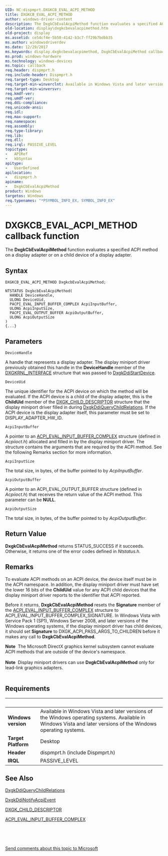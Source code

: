 ```yaml
---
UID: NC:dispmprt.DXGKCB_EVAL_ACPI_METHOD
title: DXGKCB_EVAL_ACPI_METHOD
author: windows-driver-content
description: The DxgkCbEvalAcpiMethod function evaluates a specified ACPI method on a display adapter or on a child device of a display adapter.
old-location: display\dxgkcbevalacpimethod.htm
old-project: display
ms.assetid: ce54cf4e-5b50-4142-b3c7-ff29b7bdbb35
ms.author: windowsdriverdev
ms.date: 12/29/2017
ms.keywords: display.dxgkcbevalacpimethod, DxgkCbEvalAcpiMethod callback function [Display Devices], DxgkCbEvalAcpiMethod, DXGKCB_EVAL_ACPI_METHOD, DXGKCB_EVAL_ACPI_METHOD, dispmprt/DxgkCbEvalAcpiMethod, DpFunctions_e18a1463-e8cb-4ecf-a50f-424dd71db4c3.xml
ms.prod: windows-hardware
ms.technology: windows-devices
ms.topic: callback
req.header: dispmprt.h
req.include-header: Dispmprt.h
req.target-type: Desktop
req.target-min-winverclnt: Available in Windows Vista and later versions of the Windows operating systems.
req.target-min-winversvr: 
req.kmdf-ver: 
req.umdf-ver: 
req.ddi-compliance: 
req.unicode-ansi: 
req.idl: 
req.max-support: 
req.namespace: 
req.assembly: 
req.type-library: 
req.lib: 
req.dll: 
req.irql: PASSIVE_LEVEL
topictype:
-	APIRef
-	kbSyntax
apitype:
-	UserDefined
apilocation:
-	dispmprt.h
apiname:
-	DxgkCbEvalAcpiMethod
product: Windows
targetos: Windows
req.typenames: "*PSYMBOL_INFO_EX, SYMBOL_INFO_EX"
---
```



# DXGKCB_EVAL_ACPI_METHOD callback function
The <b>DxgkCbEvalAcpiMethod</b> function evaluates a specified ACPI method on a display adapter or on a child device of a display adapter.

## Syntax

```
DXGKCB_EVAL_ACPI_METHOD DxgkcbEvalAcpiMethod;

NTSTATUS DxgkcbEvalAcpiMethod(
  HANDLE DeviceHandle,
  ULONG DeviceUid,
  PACPI_EVAL_INPUT_BUFFER_COMPLEX AcpiInputBuffer,
  ULONG AcpiInputSize,
  PACPI_EVAL_OUTPUT_BUFFER AcpiOutputBuffer,
  ULONG AcpiOutputSize
)
{...}
```

## Parameters

`DeviceHandle`

A handle that represents a display adapter. The display miniport driver previously obtained this handle in the <b>DeviceHandle</b> member of the <a href="https://msdn.microsoft.com/library/windows/hardware/ff560942">DXGKRNL_INTERFACE</a> structure that was passed to <a href="..\dispmprt\nc-dispmprt-dxgkddi_start_device.md">DxgkDdiStartDevice</a>.

`DeviceUid`

The unique identifier for the ACPI device on which the method will be evaluated. If the ACPI device is a child of the display adapter, this is the <b>ChildUid</b> member of the <a href="..\dispmprt\ns-dispmprt-_dxgk_child_descriptor.md">DXGK_CHILD_DESCRIPTOR</a> structure that the display miniport driver filled in during <a href="..\dispmprt\nc-dispmprt-dxgkddi_query_child_relations.md">DxgkDdiQueryChildRelations</a>. If the ACPI device is the display adapter itself, this parameter must be set to DISPLAY_ADAPTER_HW_ID.

`AcpiInputBuffer`

A pointer to an <a href="..\acpiioct\ns-acpiioct-_acpi_eval_input_buffer_complex_v1.md">ACPI_EVAL_INPUT_BUFFER_COMPLEX</a> structure (defined in <i>Acpiioct.h</i>) allocated and filled in by the display miniport driver. The structure contains the arguments that are required by the ACPI method. See the following Remarks section for more information.

`AcpiInputSize`

The total size, in bytes, of the buffer pointed to by <i>AcpiInputBuffer</i>.

`AcpiOutputBuffer`

A pointer to an ACPI_EVAL_OUTPUT_BUFFER structure (defined in <i>Acpiioct.h</i>) that receives the return value of the ACPI method. This parameter can be <b>NULL</b>.

`AcpiOutputSize`

The total size, in bytes, of the buffer pointed to by <i>AcpiOutputBuffer</i>.


## Return Value

<b>DxgkCbEvalAcpiMethod</b> returns STATUS_SUCCESS if it succeeds. Otherwise, it returns one of the error codes defined in <i>Ntstatus.h</i>.

## Remarks

To evaluate ACPI methods on an ACPI device, the device itself must be in the ACPI namespace. In addition, the display miniport driver must have set the lower 16 bits of the <b>ChildUid</b> value for any ACPI child devices that the display miniport driver reports to the identifier that ACPI reported.

Before it returns, <b>DxgkCbEvalAcpiMethod</b> resets the <b>Signature</b> member of the <a href="..\acpiioct\ns-acpiioct-_acpi_eval_input_buffer_complex_v1.md">ACPI_EVAL_INPUT_BUFFER_COMPLEX</a> structure to ACPI_EVAL_INPUT_BUFFER_COMPLEX_SIGNATURE. In Windows Vista with Service Pack 1 (SP1), Windows Server 2008, and later versions of the Windows operating systems, if the display miniport driver has child devices, it should set <b>Signature</b> to DXGK_ACPI_PASS_ARGS_TO_CHILDREN before it makes any call to <b>DxgkCbEvalAcpiMethod</b>.
<div class="alert"><b>Note</b>  The Microsoft DirectX graphics kernel subsystem cannot evaluate ACPI methods that are outside of the device's namespace. </div><div> </div><div class="alert"><b>Note</b>  Display miniport drivers can use <b>DxgkCbEvalAcpiMethod</b> only for lead-link graphics adapters. </div><div> </div>

## Requirements
| &nbsp; | &nbsp; |
| ---- |:---- |
| **Windows version** | Available in Windows Vista and later versions of the Windows operating systems. Available in Windows Vista and later versions of the Windows operating systems. |
| **Target Platform** | Desktop |
| **Header** | dispmprt.h (include Dispmprt.h) |
| **IRQL** | PASSIVE_LEVEL |

## See Also

<a href="..\dispmprt\nc-dispmprt-dxgkddi_query_child_relations.md">DxgkDdiQueryChildRelations</a>

<a href="..\dispmprt\nc-dispmprt-dxgkddi_notify_acpi_event.md">DxgkDdiNotifyAcpiEvent</a>

<a href="..\dispmprt\ns-dispmprt-_dxgk_child_descriptor.md">DXGK_CHILD_DESCRIPTOR</a>

<a href="..\acpiioct\ns-acpiioct-_acpi_eval_input_buffer_complex_v1.md">ACPI_EVAL_INPUT_BUFFER_COMPLEX</a>

 

 

<a href="mailto:wsddocfb@microsoft.com?subject=Documentation%20feedback [display\display]:%20DXGKCB_EVAL_ACPI_METHOD callback function%20 RELEASE:%20(12/29/2017)&amp;body=%0A%0APRIVACY STATEMENT%0A%0AWe use your feedback to improve the documentation. We don't use your email address for any other purpose, and we'll remove your email address from our system after the issue that you're reporting is fixed. While we're working to fix this issue, we might send you an email message to ask for more info. Later, we might also send you an email message to let you know that we've addressed your feedback.%0A%0AFor more info about Microsoft's privacy policy, see http://privacy.microsoft.com/en-us/default.aspx." title="Send comments about this topic to Microsoft">Send comments about this topic to Microsoft</a>